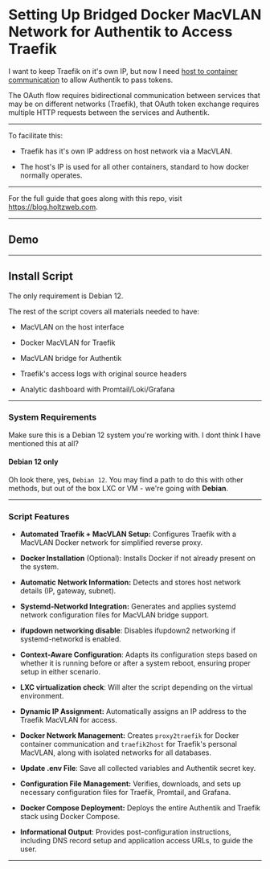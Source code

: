 # Setting Up Bridged Docker MacVLAN Network for Authentik to Access Traefik


I want to keep Traefik on it's own IP, but now I need [host to container communication](https://blog.holtzweb.com/posts/docker-macvlan-for-traefik-analytic-dashboards/#step-4-enable-host-to-container-communication) to allow Authentik to pass tokens.

The OAuth flow requires bidirectional communication between services that may be on different networks (Traefik), that OAuth token exchange requires multiple HTTP requests between the services and Authentik.


* * *

To facilitate this: 

- Traefik has it's own IP address on host network via a MacVLAN.

- The host's IP is used for all other containers, standard to how docker normally operates.


* * *

For the full guide that goes along with this repo, visit https://blog.holtzweb.com.



* * *

## Demo

<gif>



* * *

## Install Script

The only requirement is Debian 12. 

The rest of the script covers all materials needed to have:

- MacVLAN on the host interface 

- Docker MacVLAN for Traefik

- MacVLAN bridge for Authentik

- Traefik's access logs with original source headers

- Analytic dashboard with Promtail/Loki/Grafana


* * *

### System Requirements

Make sure this is a Debian 12 system you're working with. I dont think I have mentioned this at all?


#### Debian 12 only

Oh look there, yes, `Debian 12`. You may find a path to do this with other methods, but out of the box LXC or VM - we're going with **Debian**.


* * *

### Script Features

- **Automated Traefik + MacVLAN Setup:** Configures Traefik with a MacVLAN Docker network for simplified reverse proxy.

- **Docker Installation** (Optional): Installs Docker if not already present on the system.

- **Automatic Network Information:** Detects and stores host network details (IP, gateway, subnet).

- **Systemd-Networkd Integration:** Generates and applies systemd network configuration files for MacVLAN bridge support.

- **ifupdown networking disable**: Disables ifupdown2 networking if systemd-networkd is enabled.

- **Context-Aware Configuration**: Adapts its configuration steps based on whether it is running before or after a system reboot, ensuring proper setup in either scenario.

- **LXC virtualization check**: Will alter the script depending on the virtual environment.

- **Dynamic IP Assignment:** Automatically assigns an IP address to the Traefik MacVLAN for access.

- **Docker Network Management:** Creates `proxy2traefik` for Docker container communication and `traefik2host` for Traefik's personal MacVLAN, along with isolated networks for all databases.

- **Update .env File**: Save all collected variables and Authentik secret key.

- **Configuration File Management:** Verifies, downloads, and sets up necessary configuration files for Traefik, Promtail, and Grafana.

- **Docker Compose Deployment:** Deploys the entire Authentik and Traefik stack using Docker Compose.

- **Informational Output**: Provides post-configuration instructions, including DNS record setup and application access URLs, to guide the user.



* * *


